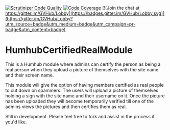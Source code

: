 [![Scrutinizer Code Quality](https://scrutinizer-ci.com/g/GreenVolume/member-certification-/badges/quality-score.png?b=dev)](https://scrutinizer-ci.com/g/GreenVolume/member-certification-/?branch=dev) [![Code Coverage](https://scrutinizer-ci.com/g/GreenVolume/member-certification-/badges/coverage.png?b=dev)](https://scrutinizer-ci.com/g/GreenVolume/member-certification-/?branch=dev) [![Join the chat at https://gitter.im/GVHub/Lobby](https://badges.gitter.im/GVHub/Lobby.svg)](https://gitter.im/GVHub/Lobby?utm_source=badge&utm_medium=badge&utm_campaign=pr-badge&utm_content=badge)

# HumhubCertifiedRealModule
This is a Humhub module where admins can certify the person as being a real person when they upload a picture of themselves with the site name and their screen name. 

This module will give the option of having members certified as real people to cut down on spammers. The users will
upload a picture of themselves holding a sign with the site name and their username on it. Once the picture has been uploaded
they will become temporarily verified till one of the admins views the pictures and then certifies them as real. 

Still in development. Please feel free to fork and assist in the process if you'd like.
